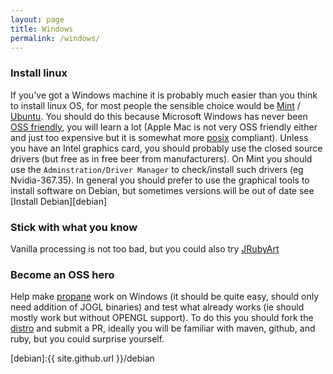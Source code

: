 ```yaml
---
layout: page
title: Windows
permalink: /windows/
---
```

### Install linux ###

If you've got a Windows machine it is probably much easier than you think to install linux OS, for most people the sensible choice would be [Mint][mint] / [Ubuntu][ubuntu]. You should do this because Microsoft Windows has never been [OSS friendly][oss], you will learn a lot (Apple Mac is not very OSS friendly either and just too expensive but it is somewhat more [posix][posix] compliant). Unless you have an Intel graphics card, you should probably use the closed source drivers (but free as in free beer from manufacturers). On Mint you should use the `Adminstration/Driver Manager` to check/install such drivers (eg Nvidia-367.35). In general you should prefer to use the graphical tools to install software on Debian, but sometimes versions will be out of date see [Install Debian][debian]

### Stick with what you know ###

Vanilla processing is not too bad, but you could also try [JRubyArt][jruby_art]

### Become an OSS hero ###

Help make [propane][propane] work on Windows (it should be quite easy, should only need addition of JOGL binaries) and test what already works (ie should mostly work but without OPENGL support). To do this you should fork the [distro][propane] and submit a PR, ideally you will be familiar with maven, github, and ruby, but you could surprise yourself.


[mint]:https://www.linuxmint.com/

[ubuntu]:http://www.ubuntu.com/

[jruby_art]:https://ruby-processing.github.io/JRubyArt/

[propane]:https://github.com/ruby-processing/propane

[posix]:https://en.wikipedia.org/wiki/POSIX

[oss]:https://en.wikipedia.org/wiki/Open-source_software

[debian]:{{ site.github.url }}/debian
